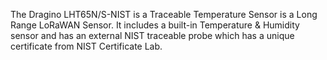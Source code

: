 The Dragino LHT65N/S-NIST is a Traceable Temperature Sensor is a Long Range LoRaWAN Sensor. It includes a built-in Temperature & Humidity sensor and has an external NIST traceable probe which has a unique certificate from NIST Certificate Lab.
